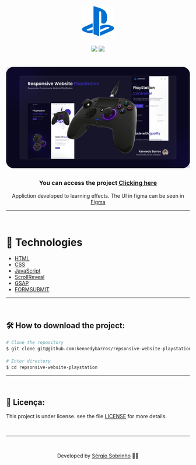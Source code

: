 <h1 align="center">
    <img src="./assets/img/logo.svg">
</h1>

<div align="center">
    <img src="https://img.shields.io/github/repo-size/kennedybarros/repsonsive-website-playstation?color=362BA9" />
    <img src="https://img.shields.io/github/license/kennedybarros/repsonsive-website-playstation?color=362BA9"/>
</div>

<h1 align="center">
    <img src="./banner.png">
</h1>

<h3 align="center">You can access the project <a href="https://repsonsive-website-playstation.netlify.app/" target="_blank">Clicking here</a></h3>

<p align="center">Appliction developed to learning effects. The UI in figma can be seen in <a href="https://www.figma.com/file/0Kpr4fo1QTyyhruZDEbCBz/Repsonsive-Website-PlayStation?node-id=1%3A1886" target="_blank">Figma</a> </p>

---

</br>

# 🚀 Technologies

- [HTML](https://www.w3schools.com/html/)
- [CSS](https://www.w3schools.com/css/)
- [JavaScript](https://developer.mozilla.org/en-US/docs/Web/JavaScript)
- [ScrollReveal](https://scrollrevealjs.org/)
- [GSAP](https://greensock.com/gsap/)
- [FORMSUBMIT](https://formsubmit.co/)

---

<br/>

## 🛠 How to download the project:

```bash
# Clone the repository
$ git clone git@github.com:kennedybarros/repsonsive-website-playstation.git

# Enter directory
$ cd repsonsive-website-playstation
```

---

<br/>

## 📝 Licença:

This project is under license. see the file [LICENSE](LICENSE.md) for more details.

<br/>

---

<br/>

<p align="center"> Developed by <a href="https://www.linkedin.com/in/sobrinhosergio/">Sérgio Sobrinho</a> ✌🏼</p>
